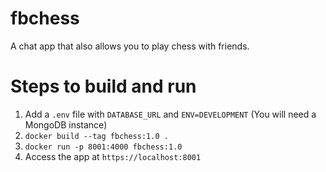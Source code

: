 # fbchess
A chat app that also allows you to play chess with friends. 

# Steps to build and run

1. Add a `.env` file with `DATABASE_URL` and `ENV=DEVELOPMENT` (You will need a MongoDB instance)
2. `docker build --tag fbchess:1.0 .` 
3. `docker run -p 8001:4000 fbchess:1.0` 
4. Access the app at `https://localhost:8001` 


